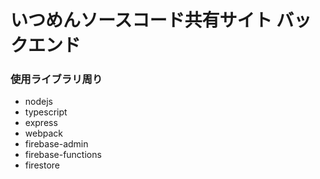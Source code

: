 # いつめんソースコード共有サイト バックエンド

### 使用ライブラリ周り

- nodejs
- typescript
- express
- webpack
- firebase-admin
- firebase-functions
- firestore
